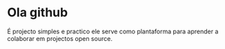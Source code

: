 # Ola  github

É projecto simples e practico ele serve como plantaforma para aprender a colaborar em projectos open source.
